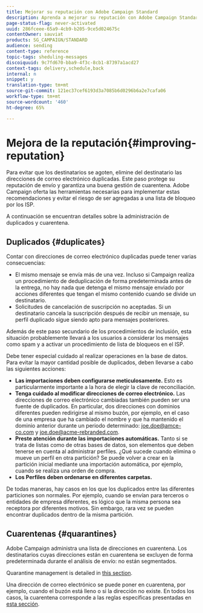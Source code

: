 ```yaml
---
title: Mejorar su reputación con Adobe Campaign Standard
description: Aprenda a mejorar su reputación con Adobe Campaign Standard administrando direcciones de correo electrónico y cuarentenas de duplicado.
page-status-flag: never-activated
uuid: 286fceee-65a9-4cb9-b205-9ce5d024675c
contentOwner: sauviat
products: SG_CAMPAIGN/STANDARD
audience: sending
content-type: reference
topic-tags: sheduling-messages
discoiquuid: 9c7fd670-bba9-4f3c-8cb1-87397a1acd27
context-tags: delivery,schedule,back
internal: n
snippet: y
translation-type: tm+mt
source-git-commit: 121ec37cef6193d3a7085b6d0296b6a2e7cafa06
workflow-type: tm+mt
source-wordcount: '460'
ht-degree: 65%

---
```



# Mejora de la reputación{#improving-reputation}

Para evitar que los destinatarios se agoten, elimine del destinatario las direcciones de correo electrónico duplicadas. Este paso protege su reputación de envío y garantiza una buena gestión de cuarentena. Adobe Campaign oferta las herramientas necesarias para implementar estas recomendaciones y evitar el riesgo de ser agregadas a una lista de bloqueo por los ISP.

A continuación se encuentran detalles sobre la administración de duplicados y cuarentena.

## Duplicados {#duplicates}

Contar con direcciones de correo electrónico duplicadas puede tener varias consecuencias:
* El mismo mensaje se envía más de una vez. Incluso si Campaign realiza un procedimiento de deduplicación de forma predeterminada antes de la entrega, no hay nada que detenga el mismo mensaje enviado por acciones diferentes que tengan el mismo contenido cuando se divide un destinatario.
* Solicitudes de cancelación de suscripción no aceptadas. Si un destinatario cancela la suscripción después de recibir un mensaje, su perfil duplicado sigue siendo apto para mensajes posteriores.

Además de este paso secundario de los procedimientos de inclusión, esta situación probablemente llevará a los usuarios a considerar los mensajes como spam y a activar un procedimiento de lista de bloqueos en el ISP.

Debe tener especial cuidado al realizar operaciones en la base de datos. Para evitar la mayor cantidad posible de duplicados, deben llevarse a cabo las siguientes acciones:
* **Las importaciones deben configurarse meticulosamente.** Esto es particularmente importante a la hora de elegir la clave de reconciliación.
* **Tenga cuidado al modificar direcciones de correo electrónico.** Las direcciones de correo electrónico cambiadas también pueden ser una fuente de duplicados. En particular, dos direcciones con dominios diferentes pueden redirigirse al mismo buzón, por ejemplo, en el caso de una empresa que ha cambiado el nombre y que ha mantenido el dominio anterior durante un periodo determinado: joe.doe@amce-co.com y joe.doe@acme-rebranded.com.
* **Preste atención durante las importaciones automáticas.** Tanto si se trata de listas como de otras bases de datos, son elementos que deben tenerse en cuenta al administrar perfiles. ¿Qué sucede cuando elimina o mueve un perfil en otra partición? Se puede volver a crear en la partición inicial mediante una importación automática, por ejemplo, cuando se realiza una orden de compra.
* **Los Perfiles deben ordenarse en diferentes carpetas.**

De todas maneras, hay casos en los que los duplicados entre las diferentes particiones son normales. Por ejemplo, cuando se envían para terceros o entidades de empresa diferentes, es lógico que la misma persona sea receptora por diferentes motivos. Sin embargo, rara vez se pueden encontrar duplicados dentro de la misma partición.

## Cuarentenas {#quarantines}

Adobe Campaign administra una lista de direcciones en cuarentena. Los destinatarios cuyas direcciones están en cuarentena se excluyen de forma predeterminada durante el análisis de envío: no están segmentados.

Quarantine management is detailed in [this section](../../sending/using/understanding-quarantine-management.md).

Una dirección de correo electrónico se puede poner en cuarentena, por ejemplo, cuando el buzón está lleno o si la dirección no existe. En todos los casos, la cuarentena corresponde a las reglas específicas presentadas en [esta sección](../../sending/using/understanding-quarantine-management.md#conditions-for-sending-an-address-to-quarantine).
